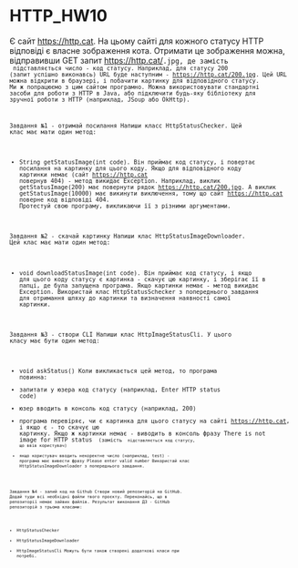 # HTTP_HW10

Є сайт https://http.cat. На цьому сайті для кожного статусу HTTP відповіді є власне зображення кота.
Отримати це зображення можна, відправивши GET запит https://http.cat/<CODE>.jpg, де замість <CODE> підставляється число - код статусу.
Наприклад, для статусу 200 (запит успішно виконавсь) URL буде наступним - https://http.cat/200.jpg.
Цей URL можна відкрити в браузері, і побачити картинку для відповідного статусу. Ми ж попрацюємо з цим сайтом програмно.
Можна використовувати стандартні засоби для роботи з HTTP в Java, або підключити будь-яку бібліотеку для зручної роботи з HTTP (наприклад, JSoup або OkHttp).

Завдання №1 - отримай посилання
Напиши класс HttpStatusChecker. Цей клас має мати один метод:
- String getStatusImage(int code). Він приймає код статусу, і повертає посилання на картинку для цього коду. Якщо для відповідного коду картинки немає (сайт https://http.cat повернув 404) - метод викидає Exception.
Наприклад, виклик getStatusImage(200) має повернути рядок https://http.cat/200.jpg. А виклик getStatusImage(10000) має викинути виключення, тому що сайт https://http.cat поверне код відповіді 404.
Протестуй свою програму, викликаючи її з різними аргументами.

Завдання №2 - скачай картинку
Напиши клас HttpStatusImageDownloader. Цей клас має мати один метод:
- void downloadStatusImage(int code). Він приймає код статусу, і якщо для цього коду статусу є картинка - скачує цю картинку, і зберігає її в папці, де була запущена програма. Якщо картинки немає - метод викидає Exception.
Використай клас HttpStatusSchecker з попереднього завдання для отримання шляху до картинки та визначення наявності самої картинки.

Завдання №3 - створи CLI
Напиши клас HttpImageStatusCli. У цього класу має бути один метод:
- void askStatus()
Коли викликається цей метод, то програма повинна:
- запитати у юзера код статусу (наприклад, Enter HTTP status code)
- юзер вводить в консоль код статусу (наприклад, 200)
- програма перевіряє, чи є картинка для цього статусу на сайті https://http.cat, і якщо є - то скачує цю картинку. Якщо ж картинки немає - виводить в консоль фразу There is not image for HTTP status <CODE> (замість <CODE> підставляється код статусу, що ввів користувач)
- якщо користувач вводить некоректне число (наприклад, test) - програма має вивести фразу Please enter valid number
Використай клас HttpStatusImageDownloader з попереднього завдання.

Завдання №4 - залий код на Github
Створи новий репозиторій на GitHub. Додай туди всі необхідні файли твого проєкту. Переконайсь, що в репозиторії немає зайвих файлів.
Результат виконання ДЗ - GitHub репозиторій з трьома класами:
- HttpStatusChecker
- HttpStatusImageDownloader
- HttpImageStatusCli
Можуть бути також створені додаткові класи при потребі.
